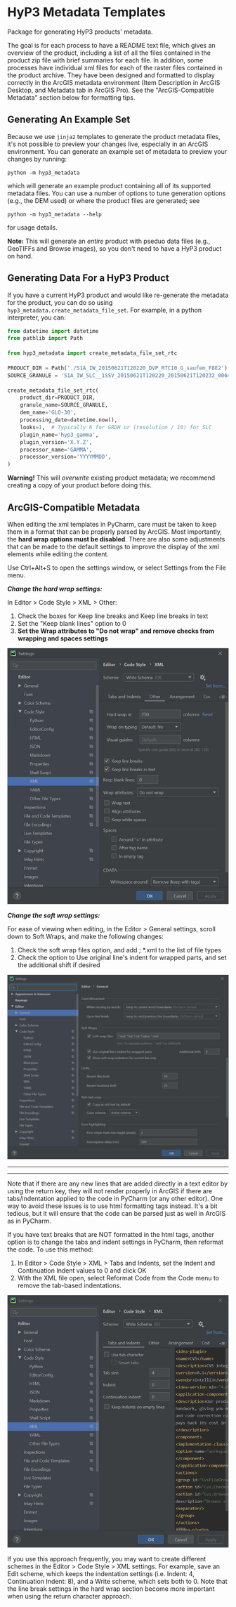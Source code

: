 # HyP3 Metadata Templates

Package for generating HyP3 products' metadata.

The goal is for each process to have a README text file, which gives an overview
of the product, including a list of all the files contained in the product zip
file with brief summaries for each file. In addition, some processes have
individual xml files for each of the raster files contained in the product
archive. They have been designed and formatted to display correctly in the
ArcGIS metadata environment (Item Description in ArcGIS Desktop, and Metadata
tab in ArcGIS Pro).  See the "ArcGIS-Compatible Metadata" section below for
formatting tips.

## Generating An Example Set

Because we use `jinja2` templates to generate the product metadata files, it's
not possible to preview your changes live, especially in an ArcGIS environment.
You can generate an example set of metadata to preview your changes by running:

```
python -m hyp3_metadata
```
which will generate an example product containing all of its supported metadata
files. You can use a number of options to tune generation options (e.g., the DEM
used) or where the product files are generated; see
```
python -m hyp3_metadata --help
```
for usage details. 

**Note:** This will generate an *entire* product with pseduo data files
(e.g., GeoTIFFs and Browse images), so you don't need to have a HyP3 product on
hand.

## Generating Data For a HyP3 Product

If you have a current HyP3 product and would like re-generate the metadata for
the product, you can do so using `hyp3_metadata.create_metadata_file_set`. For
example, in a python interpreter, you can:

```python
from datetime import datetime
from pathlib import Path

from hyp3_metadata import create_metadata_file_set_rtc

PRODUCT_DIR = Path('./S1A_IW_20150621T120220_DVP_RTC10_G_saufem_F8E2')
SOURCE_GRANULE = 'S1A_IW_SLC__1SSV_20150621T120220_20150621T120232_006471_008934_72D8'

create_metadata_file_set_rtc(
    product_dir=PRODUCT_DIR,
    granule_name=SOURCE_GRANULE,
    dem_name='GLO-30',
    processing_date=datetime.now(),
    looks=1,  # Typically 6 for GRDH or (resolution / 10) for SLC
    plugin_name='hyp3_gamma',
    plugin_version='X.Y.Z',
    processor_name='GAMMA',
    processor_version='YYYYMMDD',
)
```

**Warning!** This will *overwrite* existing product metadata; we recommend creating
a copy of your product before doing this.

## ArcGIS-Compatible Metadata

When editing the xml templates in PyCharm, care must be taken to keep them in a
format that can be properly parsed by ArcGIS. Most importantly, the **hard wrap
options must be disabled**. There are also some adjustments that can be made to
the default settings to improve the display of the xml elements while editing
the content.   

Use Ctrl+Alt+S to open the settings window, or select Settings from the File menu.

**_Change the hard wrap settings:_**  

In Editor > Code Style > XML > Other:
1. Check the boxes for Keep line breaks and Keep line breaks in text  
2. Set the "Keep blank lines" option to 0  
3. **Set the Wrap attributes to "Do not wrap" and remove checks from wrapping
   and spaces settings**

![](docs/imgs/Editor_CodeStyle_XML_Other.JPG)

**_Change the soft wrap settings:_**  

For ease of viewing when editing, in the Editor > General settings, scroll down
to Soft Wraps, and make the following changes:  
1. Check the soft wrap files option, and add ; *.xml to the list of file types  
2. Check the option to Use original line's indent for wrapped parts, and set the
   additional shift if desired

![](docs/imgs/Editor_General_SoftWraps.JPG)


**************
**************
Note that if there are any new lines that are added directly in a text editor by
using the return key, they will not render properly in ArcGIS if there are
tabs/indentation applied to the code in PyCharm (or any other editor). One way to
avoid these issues is to use html formatting tags instead. It's a bit tedious,
but it will ensure that the code can be parsed just as well in ArcGIS as in PyCharm.  

If you have text breaks that are NOT formatted in the html tags, another option
is to change the tabs and indent settings in PyCharm, then reformat the code.
To use this method:

1. In Editor > Code Style > XML > Tabs and Indents, set the Indent and 
   Continuation Indent values to 0 and click OK
2. With the XML file open, select Reformat Code from the Code menu to remove the
   tab-based indentations.

![](docs/imgs/Editor_CodeStyle_XML_TabsIndents.JPG)

If you use this approach frequently, you may want to create different schemes in
the Editor > Code Style > XML settings. For example, save an Edit scheme, which
keeps the indentation settings (i.e. Indent: 4, Continuation Indent: 8), and a 
Write scheme, which sets both to 0. Note that the line break settings in the hard
wrap section become more important when using the return character approach.










